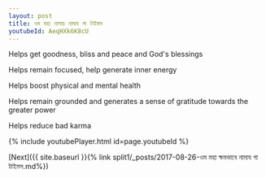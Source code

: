 ```yaml
---
layout: post
title: ওম মহা নাসায় নামায গা টাইমস
youtubeId: AeqHXk6K8cU
---
```

 
 
Helps get goodness, bliss and peace and God's blessings
 
Helps remain focused, help generate inner energy 
 
Helps boost physical and mental health 
 
Helps remain grounded and generates a sense of gratitude towards the greater power 
 
Helps reduce bad karma
 
 
 
 


{% include youtubePlayer.html id=page.youtubeId %}
 
[Next]({{ site.baseurl }}{% link  split1/_posts/2017-08-26-ওম মহা ক্ষমভাবে নামায গা টাইমস.md%})
 
